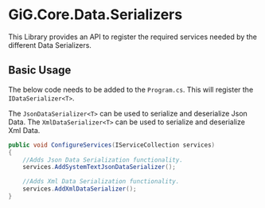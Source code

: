 # GiG.Core.Data.Serializers

This Library provides an API to register the required services needed by the different Data Serializers.

## Basic Usage

The below code needs to be added to the `Program.cs`. This will register the `IDataSerializer<T>`.

The `JsonDataSerializer<T>` can be used to serialize and deserialize Json Data.
The `XmlDataSerializer<T>` can be used to serialize and deserialize Xml Data.
 
```csharp
public void ConfigureServices(IServiceCollection services)
{
    //Adds Json Data Serialization functionality.
    services.AddSystemTextJsonDataSerializer();

    //Adds Xml Data Serialization functionality.
    services.AddXmlDataSerializer();
}
```